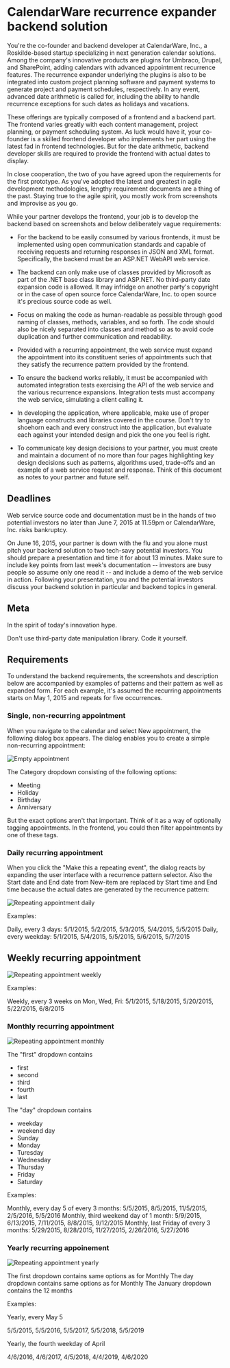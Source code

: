# CalendarWare recurrence expander backend solution

You're the co-founder and backend developer at CalendarWare, Inc., a
Roskilde-based startup specializing in next generation calendar
solutions. Among the company's innovative products are plugins for
Umbraco, Drupal, and SharePoint, adding calendars with advanced
appointment recurrence features. The recurrence expander underlying
the plugins is also to be integrated into custom project planning
software and payment systems to generate project and payment
schedules, respectively. In any event, advanced date arithmetic is
called for, including the ability to handle recurrence exceptions for
such dates as holidays and vacations.

These offerings are typically composed of a frontend and a backend
part. The frontend varies greatly with each content management,
project planning, or payment scheduling system. As luck would have it,
your co-founder is a skilled frontend developer who implements her
part using the latest fad in frontend technologies. But for the date
arithmetic, backend developer skills are required to provide the
frontend with actual dates to display.

In close cooperation, the two of you have agreed upon the requirements
for the first prototype. As you've adopted the latest and greatest in
agile development methodologies, lengthy requirement documents are a
thing of the past. Staying true to the agile spirit, you mostly work
from screenshots and improvise as you go.

While your partner develops the frontend, your job is to develop the
backend based on screenshots and below deliberately vague
requirements:

  - For the backend to be easily consumed by various frontends, it
    must be implemented using open communication standards and capable
    of receiving requests and returning responses in JSON and XML
    format. Specifically, the backend must be an ASP.NET WebAPI web
    service.

  - The backend can only make use of classes provided by Microsoft as
    part of the .NET base class library and ASP.NET. No third-party
	date expansion code is allowed. It may infridge on another party's
	copyright or in the case of open source force CalendarWare,
	Inc. to open source it's precious source code as well.

  - Focus on making the code as human-readable as possible through
    good naming of classes, methods, variables, and so forth. The code
    should also be nicely separated into classes and method so as to
    avoid code duplication and further communication and readability.

  - Provided with a recurring appointment, the web service must expand
    the appointment into its constituent series of appointments such
    that they satisfy the recurrence pattern provided by the frontend.

  - To ensure the backend works reliably, it must be accompanied with
    automated integration tests exercising the API of the web service
    and the various recurrence expansions. Integration tests must
    accompany the web service, simulating a client calling it.

  - In developing the application, where applicable, make use of
    proper language constructs and libraries covered in the
    course. Don't try to shoehorn each and every construct into the
    application, but evaluate each against your intended design and
    pick the one you feel is right.

  - To communicate key design decisions to your partner, you must
    create and maintain a document of no more than four pages
    highlighting key design decisions such as patterns, algorithms
    used, trade-offs and an example of a web service request and
    response. Think of this document as notes to your partner and
    future self.

## Deadlines

Web service source code and documentation must be in the hands of two
potential investors no later than June 7, 2015 at 11.59pm or
CalendarWare, Inc. risks bankruptcy.

On June 16, 2015, your partner is down with the flu and you alone must
pitch your backend solution to two tech-savy potential investors. You
should prepare a presentation and time it for about 13 minutes. Make
sure to include key points from last week's documentation -- investors
are busy people so assume only one read it -- and include a demo of
the web service in action. Following your presentation, you and the
potential investors discuss your backend solution in particular and
backend topics in general.

## Meta

In the spirit of today's innovation hype.

Don't use third-party date manipulation library. Code it yourself.

## Requirements

To understand the backend requirements, the screenshots and description below are
accompanied by examples of patterns and their pattern as well as expanded form. For 
each example, it's assumed the recurring appointments starts on May 1, 2015 and
repeats for five occurrences.

### Single, non-recurring appointment

When you navigate to the calendar and select New appointment, the
following dialog box appears. The dialog enables you to create a
simple non-recurring appointment:

![Empty appointment](Empty-appointment.png)

The Category dropdown consisting of the following options:

  - Meeting
  - Holiday
  - Birthday
  - Anniversary

But the exact options aren't that important. Think of it as a way of
optionally tagging appointments. In the frontend, you could then
filter appointments by one of these tags.

### Daily recurring appointment

When you click the "Make this a repeating event", the dialog reacts by
expanding the user interface with a recurrence pattern selector. Also
the Start date and End date from New-item are replaced by Start time
and End time because the actual dates are generated by the recurrence
pattern:

![Repeating appointment daily](Repeating-appointment-daily.png)

Examples: 

Daily, every 3 days: 5/1/2015, 5/2/2015, 5/3/2015, 5/4/2015, 5/5/2015
Daily, every weekday: 5/1/2015, 5/4/2015, 5/5/2015, 5/6/2015, 5/7/2015

## Weekly recurring appointment

![Repeating appointment weekly](Repeating-appointment-weekly.png)

Examples: 

Weekly, every 3 weeks on Mon, Wed, Fri: 5/1/2015, 5/18/2015, 5/20/2015, 5/22/2015, 6/8/2015

### Monthly recurring appointment

![Repeating appointment monthly](Repeating-appointment-monthly.png)

The "first" dropdown contains 

  - first
  - second
  - third
  - fourth
  - last

The "day" dropdown contains

  - weekday
  - weekend day
  - Sunday
  - Monday
  - Turesday
  - Wednesday
  - Thursday
  - Friday
  - Saturday

Examples:

Monthly, every day 5 of every 3 months: 5/5/2015, 8/5/2015, 11/5/2015, 2/5/2016, 5/5/2016
Monthly, third weekend day of 1 month: 5/9/2015, 6/13/2015, 7/11/2015, 8/8/2015, 9/12/2015
Monthly, last Friday of every 3 months: 5/29/2015, 8/28/2015, 11/27/2015, 2/26/2016, 5/27/2016

### Yearly recurring appoinement

![Repeating appointment yearly](Repeating-appointment-yearly.png)

The first dropdown contains same options as for Monthly
The day dropdown contains same options as for Monthly
The January dropdown contains the 12 months

Examples:

Yearly, every May 5

5/5/2015, 5/5/2016, 5/5/2017, 5/5/2018, 5/5/2019

Yearly, the fourth weekday of April

4/6/2016, 4/6/2017, 4/5/2018, 4/4/2019, 4/6/2020


